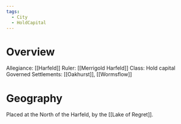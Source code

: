 ```yaml
---
tags:
  - City
  - HoldCapital
---
```

# Overview
Allegiance: [[Harfeld]]
Ruler: [[Merrigold Harfeld]]
Class: Hold capital
Governed Settlements: [[Oakhurst]], [[Wormsflow]]
# Geography
Placed at the North of the Harfeld, by the [[Lake of Regret]].